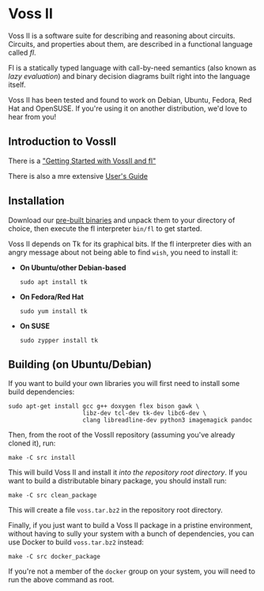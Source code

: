 Voss II
=======

Voss II is a software suite for describing and reasoning about circuits.
Circuits, and properties about them, are described in a functional language
called *fl*.

Fl is a statically typed language with call-by-need semantics (also known as
*lazy evaluation*) and binary decision diagrams built right into the language
itself.

Voss II has been tested and found to work on Debian, Ubuntu, Fedora, Red Hat
and OpenSUSE. If you're using it on another distribution, we'd love to hear
from you!


Introduction to VossII
----------------------
There is a
["Getting Started with VossII and fl"](https://github.com/TeamVoss/VossII/blob/master/doc/fl_tutorial/fl_tutorial.html)

There is also a mre extensive 
[User's Guide](https://github.com/TeamVoss/VossII/blob/master/doc/fl_guide.pdf)



Installation
------------

Download our
[pre-built binaries](https://github.com/TeamVoss/VossII/releases/latest)
and unpack them to your directory of choice, then execute the fl interpreter
`bin/fl` to get started.

Voss II depends on Tk for its graphical bits. If the fl interpreter dies with
an angry message about not being able to find `wish`, you need to install it:

* **On Ubuntu/other Debian-based**
  ```shell
  sudo apt install tk
  ```
* **On Fedora/Red Hat**
  ```shell
  sudo yum install tk
  ```
* **On SUSE**
  ```shell
  sudo zypper install tk
  ```

Building (on Ubuntu/Debian)
---------------------------

If you want to build your own libraries you will first need to install some
build dependencies:

```shell
sudo apt-get install gcc g++ doxygen flex bison gawk \
                     libz-dev tcl-dev tk-dev libc6-dev \
                     clang libreadline-dev python3 imagemagick pandoc
```

Then, from the root of the VossII repository (assuming you've already
cloned it), run:

```shell
make -C src install
```

This will build Voss II and install it _into the repository root directory_.
If you want to build a distributable binary package, you should install run:

```shell
make -C src clean_package
```

This will create a file `voss.tar.bz2` in the repository root directory.

Finally, if you just want to build a Voss II package in a pristine environment,
without having to sully your system with a bunch of dependencies, you can use
Docker to build `voss.tar.bz2` instead:

```shell
make -C src docker_package
```

If you're not a member of the `docker` group on your system, you will need to
run the above command as root.
